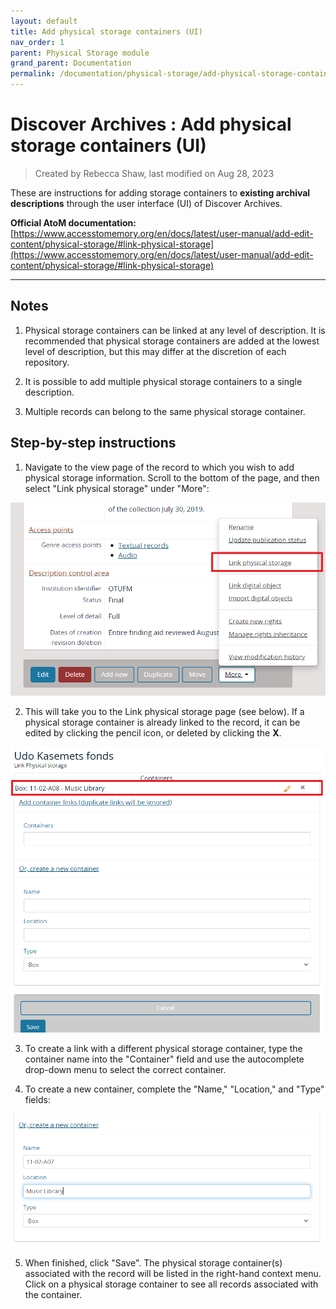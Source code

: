 ```yaml
---
layout: default
title: Add physical storage containers (UI)
nav_order: 1
parent: Physical Storage module
grand_parent: Documentation
permalink: /documentation/physical-storage/add-physical-storage-containers-ui
---
```

# Discover Archives : Add physical storage containers (UI)  
> Created by Rebecca Shaw, last modified on Aug 28, 2023

These are instructions for adding storage containers to **existing archival descriptions** through the user interface (UI) of Discover Archives.

**Official AtoM documentation:** [https://www.accesstomemory.org/en/docs/latest/user-manual/add-edit-content/physical-storage/#link-physical-storage](https://www.accesstomemory.org/en/docs/latest/user-manual/add-edit-content/physical-storage/#link-physical-storage)

---

## Notes

1. Physical storage containers can be linked at any level of description. It is recommended that physical storage containers are added at the lowest level of description, but this may differ at the discretion of each repository.

2. It is possible to add multiple physical storage containers to a single description.

3. Multiple records can belong to the same physical storage container.

## Step-by-step instructions

1. Navigate to the view page of the record to which you wish to add physical storage information. Scroll to the bottom of the page, and then select "Link physical storage" under "More":

![](./img/202899584.png)

2. This will take you to the Link physical storage page (see below). If a physical storage container is already linked to the record, it can be edited by clicking the pencil icon, or deleted by clicking the **X**.

![](./img/202899587.png)

3. To create a link with a different physical storage container, type the container name into the "Container" field and use the autocomplete drop-down menu to select the correct container.

4. To create a new container, complete the "Name," "Location," and "Type" fields:

![](./img/202899590.png)

5. When finished, click "Save". The physical storage container(s) associated with the record will be listed in the right-hand context menu. Click on a physical storage container to see all records associated with the container.